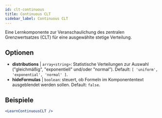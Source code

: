 ```yaml
---
id: clt-continuous
title: Continuous CLT
sidebar_label: Continuous CLT
---
```


Eine Lernkomponente zur Veranschaulichung des zentralen Grenzwertsatzes (CLT) für eine ausgewählte stetige Verteilung.

## Optionen

* __distributions__ | `array<string>`: Statistische Verteilungen zur Auswahl ("gleichmäßig", "exponentiell" und/oder "normal"). Default: `[
  'uniform',
  'exponential',
  'normal'
]`.
* __hideFormulas__ | `boolean`: steuert, ob Formeln im Komponententext ausgeblendet werden sollen. Default: `false`.


## Beispiele

```jsx live
<LearnContinuousCLT />
```

